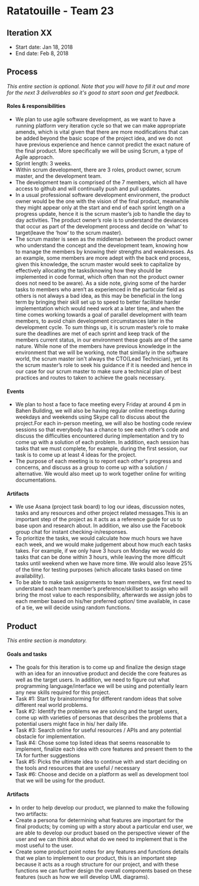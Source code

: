 # Ratatouille - Team 23

## Iteration XX

 * Start date: Jan 18, 2018
 * End date: Feb 8, 2018

## Process

_This entire section is optional. Note that you will have to fill it out and more for the next 3 deliverables so it's good to start soon and get feedback._ 

#### Roles & responsibilities

* We plan to use agile software development, as we want to have a running platform very iteration cycle so that we can make appropriate amends, which is vital given that there are more modifications that can be added beyond the basic scope of the project idea, and we do not have previous experience and hence cannot predict the exact nature of the final product. More specifically we will be using Scrum, a type of Agile approach. 
* Sprint length: 3 weeks.
* Within scrum development, there are 3 roles, product owner, scrum master, and the development team.
* The development team is comprised of the 7 members, which all have access to github and will continually push and pull updates.
* In a usual professional software development environment, the product owner would be the one with the vision of the final product, meanwhile they might appear only at the start and end of each sprint length on a progress update, hence it is the scrum master’s job to handle the day to day activities. The product owner’s role is to understand the deviances that occur as part of the development process and decide on ‘what’ to target(leave the ‘how’ to the scrum master). 
* The scrum master is seen as the middleman between the product owner who understand the concept and the development team, knowing how to manage the members by knowing their strengths and weaknesses. As an example, some members are more adept with the back end process, given this knowledge, the scrum master would seek to capitalize by effectively allocating the tasks(knowing how they should be implemented in code format, which often than not the product owner does not need to be aware). As a side note, giving some of the harder tasks to members who aren’t as experienced in the particular field as others is not always a bad idea, as this may be beneficial in the long term by bringing their skill set up to speed to better facilitate harder implementation which would need work at a later time, and when the time comes working towards a goal of parallel development with team members, to avoid chain development circumstances later in the development cycle. To sum things up, it is scrum master’s role to make sure the deadlines are met of each sprint and keep track of the members current status, in our environment these goals are of the same nature. While none of the members have previous knowledge in the environment that we will be working, note that similarly in the software world, the scrum master isn't always the CTO(Lead Technician), yet its the scrum master’s role to seek his guidance if it is needed and hence in our case for our scrum master to make sure a technical plan of best practices and routes to taken to achieve the goals necessary.


#### Events

* We plan to host a face to face meeting every Friday at around 4 pm in Bahen Building, we will also be having regular online meetings during weekdays and weekends using Skype call to discuss about the project.For each in-person meeting, we will also be hosting code review sessions so that everybody has a chance to see each other’s code and discuss the difficulties encountered during implementation and try to come up with a solution of each problem. In addition, each session has tasks that we must complete, for example, during the first session, our task is to come up at least 4 ideas for the project.
* The purpose of each meeting is to report each other's progress and concerns, and discuss as a group to come up with a solution / alternative. We would also meet up to work together online for writing documentations.


#### Artifacts

* We use Asana (project task board) to log our ideas, discussion notes, tasks and any resources and other project related messages.This is an important step of the project as it acts as a reference guide for us to base upon and research about. In addition, we also use the Facebook group chat for instant checking-in/responses.
* To prioritize the tasks, we would calculate how much hours we have each week, and we would make judgement about how much each tasks takes. For example, if we only have 3 hours on Monday we would do tasks that can be done within 3 hours, while leaving the more difficult tasks until weekend when we have more time. We would also leave 25% of the time for testing purposes (which allocate tasks based on time availability). 
* To be able to make task assignments to team members, we first need to understand each team member’s preference/skillset to assign who will bring the most value to each responsibility, afterwards we assign jobs to each member based on his/her preferred option/ time available, in case of a tie, we will decide using random functions.


## Product

_This entire section is mandatory._

#### Goals and tasks
* The goals for this iteration is to come up and finalize the design stage with an idea for an innovative product and decide the core features as well as the target users. In addition, we need to figure out what programming language/interface we will be using and potentially learn any new skills required for this project.
* Task #1: Start by brainstorming for different random ideas that solve different real world problems. 
* Task #2: Identify the problems we are solving and the target users, come up with varieties of personas that describes the problems that a potential users might face in his/ her daily life. 
* Task #3: Search online for useful resources / APIs and any potential obstacle for implementation.
* Task #4: Chose some top listed ideas that seems reasonable to implement, finalize each idea with core features and present them to the TA for further suggestions
* Task #5: Picks the ultimate idea to continue with and start deciding on the tools and resources that are useful / necessary
* Task #6: Choose and decide on a platform as well as development tool that we will be using for the product.

#### Artifacts
* In order to help develop our product, we planned to make the following two artifacts:
* Create a persona for determining what features are important for the final products; by coming up with a story about a particular end user, we are able to develop our product based on the perspective viewer of the user and we can think about what do we need to implement that is the most useful to the user. 
* Create some product point notes for any features and functions details that we plan to implement to our product, this is an important step because it acts as a rough structure for our project, and with these functions we can further design the overall components based on these features (such as how we will develop UML diagrams).

